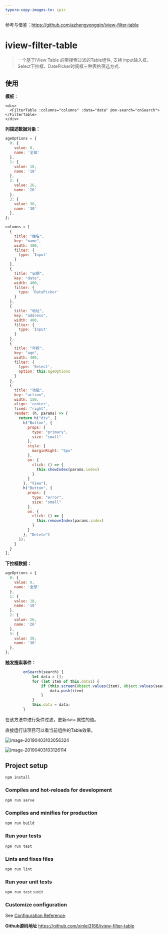```yaml
---
typora-copy-images-to: ipic
---
```


参考与借鉴：<https://github.com/azhengyongqin/iview-filter-table>

# iview-filter-table

> 一个基于iView Table 的带搜索过滤的Table组件, 支持 Input输入框、Select下拉框、DatePicker时间框三种表格筛选方式.

## 使用

**模板**：

```vue
<div>
  <FilterTable :columns="columns" :data="data" @on-search="onSearch"></FilterTable>
</div>
```

**列描述数据对象：**

```js
ageOptions = {
  0: {
    value: 0,
    name: '全部'
  },
  1: {
    value: 18,
    name: '18'
  },
  2: {
    value: 26,
    name: '26'
  },
  3: {
    value: 30,
    name: '30'
  },
};

columns = [
  {
    title: "姓名",
    key: "name",
    width: 400,
    filter: {
      type: 'Input'
    }
  },
  {
    title: "日期",
    key: "date",
    width: 400,
    filter: {
      type: 'DatePicker'
    }
  },
  {
    title: "地址",
    key: "address",
    width: 400,
    filter: {
      type: 'Input'
    }
  },
  {
    title: "年龄",
    key: "age",
    width: 400,
    filter: {
      type: 'Select',
      option: this.ageOptions
    }
  },
  {
    title: "功能",
    key: "action",
    width: 150,
    align: 'center',
    fixed: "right",
    render: (h, params) => {
      return h("div", [
        h("Button", {
          props: {
            type: "primary",
            size: "small"
          },
          style: {
            marginRight: "5px"
          },
          on: {
            click: () => {
              this.showIndex(params.index)
            }
          }
        }, "View"),
        h("Button", {
          props: {
            type: "error",
            size: "small"
          },
          on: {
            click: () => {
              this.removeIndex(params.index)
            }
          }
        }, "Delete")
      ]);
    }
  }
];

```

**下拉框数据：**

```js
ageOptions = {
  0: {
    value: 0,
    name: '全部'
  },
  1: {
    value: 18,
    name: '18'
  },
  2: {
    value: 26,
    name: '26'
  },
  3: {
    value: 30,
    name: '30'
  },
};
```

**触发搜索事件：**

```js
        onSearch(search) {
            let data = [];
            for (let item of this.data1) {
                if (this.screen(Object.values(item), Object.values(search))) {
                    data.push(item)
                }
            }
            this.data = data;
        }
```

在该方法中进行条件过滤，更新`data` 属性的值。

直接运行该项目可以看当前组件的Table效果。

![image-20190403103056324](https://ws3.sinaimg.cn/large/006tKfTcly1g1p8yrk8ywj31lo0u0467.jpg)

![image-20190403103126114](https://ws1.sinaimg.cn/large/006tKfTcly1g1p8yx3385j32dk0f0mza.jpg)



## Project setup

```
npm install
```

### Compiles and hot-reloads for development
```
npm run serve
```

### Compiles and minifies for production
```
npm run build
```

### Run your tests
```
npm run test
```

### Lints and fixes files
```
npm run lint
```

### Run your unit tests
```
npm run test:unit
```

### Customize configuration
See [Configuration Reference](https://cli.vuejs.org/config/).

**Github源码地址** <https://github.com/xinlei3166/iview-filter-table>
